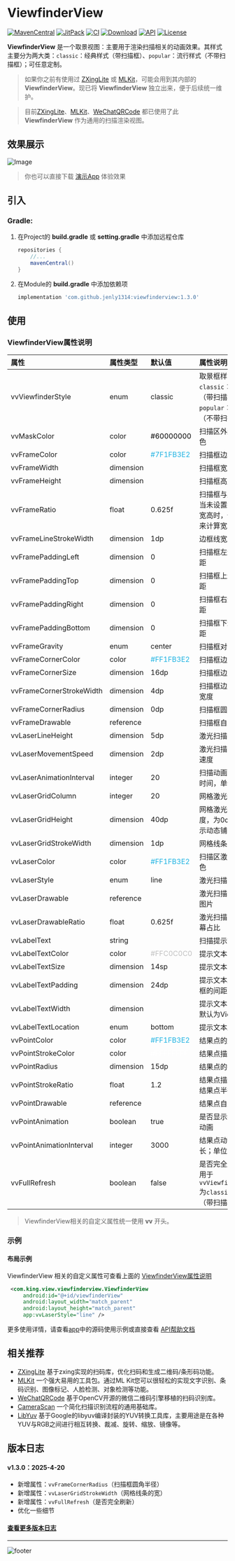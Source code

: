 # ViewfinderView

[![MavenCentral](https://img.shields.io/maven-central/v/com.github.jenly1314/viewfinderview?logo=sonatype)](https://repo1.maven.org/maven2/com/github/jenly1314/ViewfinderView)
[![JitPack](https://img.shields.io/jitpack/v/github/jenly1314/ViewfinderView?logo=jitpack)](https://jitpack.io/#jenly1314/ViewfinderView)
[![CI](https://img.shields.io/github/actions/workflow/status/jenly1314/ViewfinderView/build.yml?logo=github)](https://github.com/jenly1314/ViewfinderView/actions/workflows/build.yml)
[![Download](https://img.shields.io/badge/download-APK-brightgreen?logo=github)](https://raw.githubusercontent.com/jenly1314/ViewfinderView/master/app/release/app-release.apk)
[![API](https://img.shields.io/badge/API-21%2B-brightgreen?logo=android)](https://developer.android.com/guide/topics/manifest/uses-sdk-element#ApiLevels)
[![License](https://img.shields.io/github/license/jenly1314/ViewfinderView?logo=open-source-initiative)](https://opensource.org/licenses/apache-2-0)


**ViewfinderView** 是一个取景视图：主要用于渲染扫描相关的动画效果。其样式主要分为两大类：`classic`：经典样式（带扫描框）、`popular`：流行样式（不带扫描框）；可任意定制。

> 如果你之前有使用过 [ZXingLite](https://github.com/jenly1314/ZXingLite) 或 [MLKit](https://github.com/jenly1314/MLKit)，可能会用到其内部的 **ViewfinderView**。现已将 **ViewfinderView** 独立出来，便于后续统一维护。

> 目前[ZXingLite](https://github.com/jenly1314/ZXingLite)、[MLKit](https://github.com/jenly1314/MLKit)、[WeChatQRCode](https://github.com/jenly1314/WeChatQRCode) 都已使用了此 **ViewfinderView** 作为通用的扫描渲染视图。

## 效果展示
![Image](GIF.gif)

> 你也可以直接下载 [演示App](https://raw.githubusercontent.com/jenly1314/ViewfinderView/master/app/release/app-release.apk) 体验效果

## 引入

### Gradle:


1. 在Project的 **build.gradle** 或 **setting.gradle** 中添加远程仓库

    ```gradle
    repositories {
        //...
        mavenCentral()
    }
    ```

2. 在Module的 **build.gradle** 中添加依赖项

    ```gradle
    implementation 'com.github.jenly1314:viewfinderview:1.3.0'

    ```

## 使用

### ViewfinderView属性说明

| 属性                       | 属性类型      | 默认值                                  | 属性说明                                                  |
|:-------------------------|:----------|:-------------------------------------|:------------------------------------------------------|
| vvViewfinderStyle        | enum      | classic                              | 取景框样式；支持`classic`：经典样式（带扫描框）、`popular`：流行样式（不带扫描框）    |
| vvMaskColor              | color     | <font color=#000000>#60000000</font> | 扫描区外遮罩的颜色                                             |
| vvFrameColor             | color     | <font color=#1FB3E2>#7F1FB3E2</font> | 扫描框边框的颜色                                              |
| vvFrameWidth             | dimension |                                      | 扫描框宽度                                                 |
| vvFrameHeight            | dimension |                                      | 扫描框高度                                                 |
| vvFrameRatio             | float     | 0.625f                               | 扫描框与屏幕占比,当未设置扫描框的宽高时，使用占比来计算宽高                        |
| vvFrameLineStrokeWidth   | dimension | 1dp                                  | 边框线宽度                                                 |
| vvFramePaddingLeft       | dimension | 0                                    | 扫描框左边的内间距                                             |
| vvFramePaddingTop        | dimension | 0                                    | 扫描框上边的内间距                                             |
| vvFramePaddingRight      | dimension | 0                                    | 扫描框右边的内间距                                             |
| vvFramePaddingBottom     | dimension | 0                                    | 扫描框下边的内间距                                             |
| vvFrameGravity           | enum      | center                               | 扫描框对齐方式                                               |
| vvFrameCornerColor       | color     | <font color=#1FB3E2>#FF1FB3E2</font> | 扫描框边角的颜色                                              |
| vvFrameCornerSize        | dimension | 16dp                                 | 扫描框边角的大小                                              |
| vvFrameCornerStrokeWidth | dimension | 4dp                                  | 扫描框边角的描边宽度                                            |
| vvFrameCornerRadius      | dimension | 0dp                                  | 扫描框圆角半径                                               |
| vvFrameDrawable          | reference |                                      | 扫描框自定义图片                                              |
| vvLaserLineHeight        | dimension | 5dp                                  | 激光扫描线高度                                               |
| vvLaserMovementSpeed     | dimension | 2dp                                  | 激光扫描线的移动速度                                            |
| vvLaserAnimationInterval | integer   | 20                                   | 扫描动画延迟间隔时间，单位：毫秒                                      |
| vvLaserGridColumn        | integer   | 20                                   | 网格激光扫描列数                                              |
| vvLaserGridHeight        | dimension | 40dp                                 | 网格激光扫描高度，为0dp时，表示动态铺满                                 |
| vvLaserGridStrokeWidth   | dimension | 1dp                                  | 网格线条的宽                                                |
| vvLaserColor             | color     | <font color=#1FB3E2>#FF1FB3E2</font> | 扫描区激光线的颜色                                             |
| vvLaserStyle             | enum      | line                                 | 激光扫描的样式                                               |
| vvLaserDrawable          | reference |                                      | 激光扫描线自定义图片                                            |
| vvLaserDrawableRatio     | float     | 0.625f                               | 激光扫描图片与屏幕占比                                           |
| vvLabelText              | string    |                                      | 扫描提示文本信息                                              |
| vvLabelTextColor         | color     | <font color=#C0C0C0>#FFC0C0C0</font> | 提示文本字体颜色                                              |
| vvLabelTextSize          | dimension | 14sp                                 | 提示文本字体大小                                              |
| vvLabelTextPadding       | dimension | 24dp                                 | 提示文本距离扫描框的间距                                          |
| vvLabelTextWidth         | dimension |                                      | 提示文本的宽度，默认为View的宽度                                    |
| vvLabelTextLocation      | enum      | bottom                               | 提示文本显示位置                                              |
| vvPointColor             | color     | <font color=#1FB3E2>#FF1FB3E2</font> | 结果点的颜色                                                |
| vvPointStrokeColor       | color     | <font color=#FFFFFF>#FFFFFFFF</font> | 结果点描边的颜色                                              |
| vvPointRadius            | dimension | 15dp                                 | 结果点的半径                                                |
| vvPointStrokeRatio       | float     | 1.2                                  | 结果点描边半径与结果点半径的比例                                      |
| vvPointDrawable          | reference |                                      | 结果点自定义图片                                              |
| vvPointAnimation         | boolean   | true                                 | 是否显示结果点的动画                                            |
| vvPointAnimationInterval | integer   | 3000                                 | 结果点动画间隔时长；单位：毫秒                                       |
| vvFullRefresh            | boolean   | false                                | 是否完全刷新；适用于`vvViewfinderStyle`为`classic`经典样式（带扫描框）时    |

> ViewfinderView相关的自定义属性统一使用 **vv** 开头。

### 示例

#### 布局示例

ViewfinderView 相关的自定义属性可查看上面的 [ViewfinderView属性说明](#ViewfinderView属性说明)

```xml
 <com.king.view.viewfinderview.ViewfinderView
     android:id="@+id/viewfinderView"
     android:layout_width="match_parent"
     android:layout_height="match_parent"
     app:vvLaserStyle="line" />
```

更多使用详情，请查看[app](app)中的源码使用示例或直接查看 [API帮助文档](https://jenly1314.github.io/ViewfinderView/api/)

## 相关推荐

- [ZXingLite](https://github.com/jenly1314/ZXingLite) 基于zxing实现的扫码库，优化扫码和生成二维码/条形码功能。
- [MLKit](https://github.com/jenly1314/MLKit) 一个强大易用的工具包。通过ML Kit您可以很轻松的实现文字识别、条码识别、图像标记、人脸检测、对象检测等功能。
- [WeChatQRCode](https://github.com/jenly1314/WeChatQRCode) 基于OpenCV开源的微信二维码引擎移植的扫码识别库。
- [CameraScan](https://github.com/jenly1314/CameraScan) 一个简化扫描识别流程的通用基础库。
- [LibYuv](https://github.com/jenly1314/LibYuv) 基于Google的libyuv编译封装的YUV转换工具库，主要用途是在各种YUV与RGB之间进行相互转换、裁减、旋转、缩放、镜像等。

<!-- end -->

## 版本日志

#### v1.3.0：2025-4-20
* 新增属性：`vvFrameCornerRadius`（扫描框圆角半径）
* 新增属性：`vvLaserGridStrokeWidth`（网格线条的宽）
* 新增属性：`vvFullRefresh`（是否完全刷新）
* 优化一些细节

#### [查看更多版本日志](CHANGELOG.md)

---

![footer](https://jenly1314.github.io/page/footer.svg)
